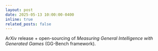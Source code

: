 ```yaml
---
layout: post
date: 2025-05-13 10:00:00-0400
inline: true
related_posts: false
---
```


ArXiv release + open-sourcing of *Measuring General Intelligence with Generated Games* (GG-Bench framework).
